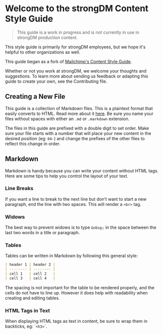 # Welcome to the strongDM Content Style Guide

> This guide is a work in progress and is not currently in use in strongDM production content.

This style guide is primarily for strongDM employees, but we hope it's helpful to other organizations as well.

This guide began as a fork of [Mailchimp's Content Style Guide](https://github.com/mailchimp/content-style-guide).

Whether or not you work at strongDM, we welcome your thoughts and suggestions. To learn more about sending us feedback or adapting this guide to create your own, see the Contributing file.

## Creating a New File

This guide is a collection of Markdown files. This is a plaintext format that easily converts to HTML. Read more about it [here](http://daringfireball.net/projects/markdown/). Be sure you name your files without spaces with either an `.md` or `.markdown` extension.

The files in this guide are prefixed with a double digit to set order. Make sure your file starts with a number that will place your new content in the desired position (eg: `04-`) and change the prefixes of the other files to reflect this change in order.

## Markdown

Markdown is handy because you can write your content without HTML tags. Here are some tips to help you control the layout of your text.

### Line Breaks

If you want a line to break to the next line but don’t want to start a new paragraph, end the line with two spaces. This will render a `<br>` tag.

### Widows

The best way to prevent widows is to type `&nbsp;` in the space between the last two words in a title or paragraph.

### Tables

Tables can be written in Markdown by following this general style:

```markdown
| header 1 | header 2 |
| -------- | -------- |
| cell 1   | cell 2   |
| cell 3   | cell 4   |
```

The spacing is not important for the table to be rendered properly, and the cells do not have to line up. However it does help with readability when creating and editing tables.

### HTML Tags in Text

When displaying HTML tags as text in content, be sure to wrap them in backticks, eg: \``<h3>`\`.
